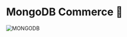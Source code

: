 # MongoDB Commerce :seedling:

![MONGODB](https://user-images.githubusercontent.com/98343640/196434474-ef7c8002-7018-4d03-93ff-2f971b331718.png)
